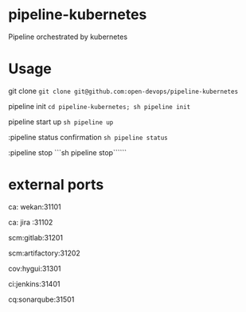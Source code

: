 # pipeline-kubernetes
Pipeline orchestrated by kubernetes

# Usage
git clone
```git clone git@github.com:open-devops/pipeline-kubernetes```

pipeline init
```cd pipeline-kubernetes; sh pipeline init```

pipeline start up
```sh pipeline up```

:pipeline status confirmation
```sh pipeline status```

:pipeline stop
```sh pipeline stop``````

# external ports
ca: wekan:31101

ca: jira :31102

scm:gitlab:31201

scm:artifactory:31202

cov:hygui:31301

ci:jenkins:31401

cq:sonarqube:31501
